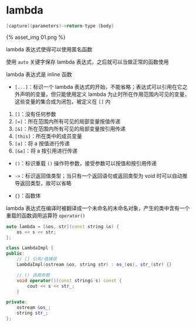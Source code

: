 # lambda

```cpp
[capture](parameters)->return-type {body}
```
{% asset_img 01.png %}

lambda 表达式使得可以使用匿名函数

使用 `auto` 关键字保存 lambda 表达式，之后就可以当做正常的函数使用

lambda 表达式是 inline 函数

- `[...]`：标识一个 lambda 表达式的开始，不能省略；表达式可以引用在它之外声明的变量，但只能使用定义 lambda 为止时所在作用范围内可见的变量，这些变量的集合成为闭包，被定义在 `[]` 内
1. `[]`：没有任何参数
2. `[=]`：所在范围内所有可见的局部变量按值传递
3. `[&]`：所在范围内所有可见的局部变量按引用传递
4. `[this]`：所在类中的成员变量
5. `[a]`：将 a 按值进行传递
6. `[&a]`：将 a 按引用进行传递

- `()`：标识重载 `()` 操作符参数，接受参数可以按值和按引用传递

- `->`：标识返回值类型；当只有一个返回语句或返回类型为 void 时可以自动推导返回类型，故可以省略

- `{}`：函数体

lambda 表达式在编译时被翻译成一个未命名的未命名对象，产生的类中含有一个重载的函数调用运算符 `operator()`

```cpp
auto lambda = [&os, str](const string &s) {
    os << s << str;
};

class LambdaImpl {
public:
    // [] 引用/值捕获
    LambdaImpl(ostream &os, string str) : os_(os), str_(str) {}

    // () 调用参数
    void operator()(const string& s) const {
        cout << s << str_;
    }

private:
    ostream &os_;
    string str_;
};
```